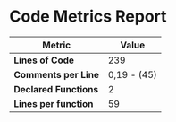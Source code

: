 # Code Metrics Report

| Metric                          | Value       |
|---------------------------------|-------------|
| **Lines of Code**               | 239         |
| **Comments per Line**           | 0,19 - (45) |
| **Declared Functions**          | 2           |
| **Lines per function**          | 59          |


